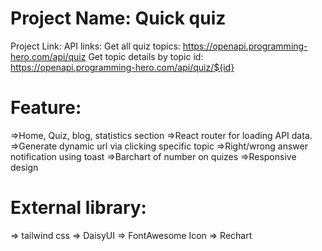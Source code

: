 # Project Name: Quick quiz
Project Link: 
API links: 
Get all quiz topics: https://openapi.programming-hero.com/api/quiz
Get topic details by topic id: https://openapi.programming-hero.com/api/quiz/${id}

# Feature:
=>Home, Quiz, blog, statistics section
=>React router for loading API data. 
=>Generate dynamic url via clicking specific topic
=>Right/wrong answer notification using toast
=>Barchart of number on quizes
=>Responsive design

# External library:
=> tailwind css
=> DaisyUI
=> FontAwesome Icon
=> Rechart



